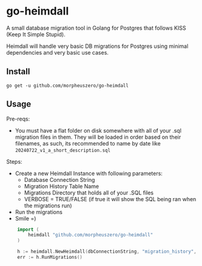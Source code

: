 # go-heimdall

A small database migration tool in Golang for Postgres that follows KISS (Keep It Simple Stupid).

Heimdall will handle very basic DB migrations for Postgres using minimal dependencies and very basic use cases.

## Install

```shell
go get -u github.com/morpheuszero/go-heimdall
```

## Usage

Pre-reqs:

- You must have a flat folder on disk somewhere with all of your .sql migration files in them. They will be loaded in order based on their filenames, as such, its recommended to name by date like `20240722_v1_a_short_description.sql`

Steps:

- Create a new Heimdall Instance with following parameters:
  - Database Connection String
  - Migration History Table Name
  - Migrations Directory that holds all of your .SQL files
  - VERBOSE = TRUE/FALSE (if true it will show the SQL being ran when the migrations run)
- Run the migrations
- Smile =)

```go
	import (
        heimdall "github.com/morpheuszero/go-heimdall"
    )

	h := heimdall.NewHeimdall(dbConnectionString, "migration_history", "./migrations", true)
	err := h.RunMigrations()
```
